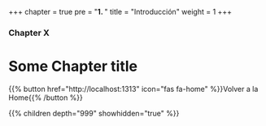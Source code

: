 +++
chapter = true
pre = "<b>1. </b>"
title = "Introducción"
weight = 1
+++

### Chapter X

# Some Chapter title

{{% button href="http://localhost:1313" icon="fas fa-home" %}}Volver a la Home{{% /button %}}

{{% children depth="999" showhidden="true" %}}
